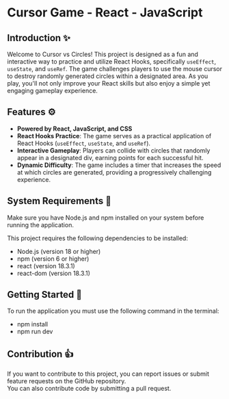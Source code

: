 # Cursor Game - React - JavaScript

## Introduction ✨

Welcome to Cursor vs Circles! This project is designed as a fun and interactive way to practice and utilize React Hooks, specifically `useEffect`, `useState`, and `useRef`. The game challenges players to use the mouse cursor to destroy randomly generated circles within a designated area. As you play, you'll not only improve your React skills but also enjoy a simple yet engaging gameplay experience.

## Features ⚙️

- **Powered by React, JavaScript, and CSS**
- **React Hooks Practice**: The game serves as a practical application of React Hooks (`useEffect`, `useState`, and `useRef`).
- **Interactive Gameplay**: Players can collide with circles that randomly appear in a designated div, earning points for each successful hit.
- **Dynamic Difficulty**: The game includes a timer that increases the speed at which circles are generated, providing a progressively challenging experience.

## System Requirements 🔧

Make sure you have Node.js and npm installed on your system before running the application.  

This project requires the following dependencies to be installed:  

* Node.js (version 18 or higher)
* npm (version 6 or higher)
* react (version 18.3.1)
* react-dom (version 18.3.1)

## Getting Started 🚀

To run the application you must use the following command in the terminal:  

* npm install
* npm run dev

## Contribution 👍

If you want to contribute to this project, you can report issues or submit feature requests on the GitHub repository.  
You can also contribute code by submitting a pull request.
